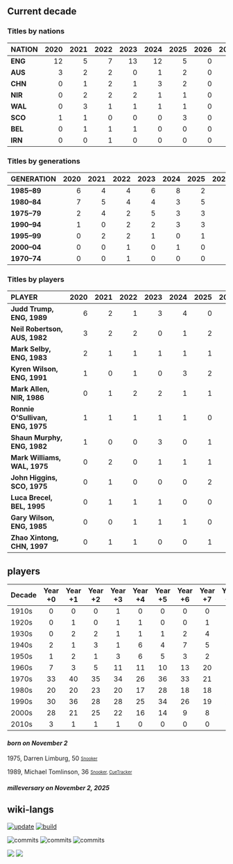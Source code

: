 ## Current decade
### Titles by nations

| NATION | 2020 | 2021 | 2022 | 2023 | 2024 | 2025 | 2026 | 2027 | 2028 | 2029 | 2020s |
| :--- | ---: | ---: | ---: | ---: | ---: | ---: | ---: | ---: | ---: | ---: | ---: | 
| **ENG** | 12 | 5 | 7 | 13 | 12 | 5 | 0 | 0 | 0 | 0 | 54 |
| **AUS** | 3 | 2 | 2 | 0 | 1 | 2 | 0 | 0 | 0 | 0 | 10 |
| **CHN** | 0 | 1 | 2 | 1 | 3 | 2 | 0 | 0 | 0 | 0 | 9 |
| **NIR** | 0 | 2 | 2 | 2 | 1 | 1 | 0 | 0 | 0 | 0 | 8 |
| **WAL** | 0 | 3 | 1 | 1 | 1 | 1 | 0 | 0 | 0 | 0 | 7 |
| **SCO** | 1 | 1 | 0 | 0 | 0 | 3 | 0 | 0 | 0 | 0 | 5 |
| **BEL** | 0 | 1 | 1 | 1 | 0 | 0 | 0 | 0 | 0 | 0 | 3 |
| **IRN** | 0 | 0 | 1 | 0 | 0 | 0 | 0 | 0 | 0 | 0 | 1 |

### Titles by generations

| GENERATION | 2020 | 2021 | 2022 | 2023 | 2024 | 2025 | 2026 | 2027 | 2028 | 2029 | 2020s |
| :--- | ---: | ---: | ---: | ---: | ---: | ---: | ---: | ---: | ---: | ---: | ---: | 
| **1985–89** | 6 | 4 | 4 | 6 | 8 | 2 | 0 | 0 | 0 | 0 | 30 |
| **1980–84** | 7 | 5 | 4 | 4 | 3 | 5 | 0 | 0 | 0 | 0 | 28 |
| **1975–79** | 2 | 4 | 2 | 5 | 3 | 3 | 0 | 0 | 0 | 0 | 19 |
| **1990–94** | 1 | 0 | 2 | 2 | 3 | 3 | 0 | 0 | 0 | 0 | 11 |
| **1995–99** | 0 | 2 | 2 | 1 | 0 | 1 | 0 | 0 | 0 | 0 | 6 |
| **2000–04** | 0 | 0 | 1 | 0 | 1 | 0 | 0 | 0 | 0 | 0 | 2 |
| **1970–74** | 0 | 0 | 1 | 0 | 0 | 0 | 0 | 0 | 0 | 0 | 1 |

### Titles by players

| PLAYER | 2020 | 2021 | 2022 | 2023 | 2024 | 2025 | 2026 | 2027 | 2028 | 2029 | 2020s |
| :--- | ---: | ---: | ---: | ---: | ---: | ---: | ---: | ---: | ---: | ---: | ---: | 
| **Judd&nbsp;Trump,<br>ENG,&nbsp;1989** | 6 | 2 | 1 | 3 | 4 | 0 | 0 | 0 | 0 | 0 | 16 |
| **Neil&nbsp;Robertson,<br>AUS,&nbsp;1982** | 3 | 2 | 2 | 0 | 1 | 2 | 0 | 0 | 0 | 0 | 10 |
| **Mark&nbsp;Selby,<br>ENG,&nbsp;1983** | 2 | 1 | 1 | 1 | 1 | 1 | 0 | 0 | 0 | 0 | 7 |
| **Kyren Wilson,<br>ENG, 1991** | 1 | 0 | 1 | 0 | 3 | 2 | 0 | 0 | 0 | 0 | 7 |
| **Mark Allen,<br>NIR, 1986** | 0 | 1 | 2 | 2 | 1 | 1 | 0 | 0 | 0 | 0 | 7 |
| **Ronnie O'Sullivan,<br>ENG, 1975** | 1 | 1 | 1 | 1 | 1 | 0 | 0 | 0 | 0 | 0 | 5 |
| **Shaun Murphy,<br>ENG, 1982** | 1 | 0 | 0 | 3 | 0 | 1 | 0 | 0 | 0 | 0 | 5 |
| **Mark Williams,<br>WAL, 1975** | 0 | 2 | 0 | 1 | 1 | 1 | 0 | 0 | 0 | 0 | 5 |
| **John Higgins,<br>SCO, 1975** | 0 | 1 | 0 | 0 | 0 | 2 | 0 | 0 | 0 | 0 | 3 |
| **Luca Brecel,<br>BEL, 1995** | 0 | 1 | 1 | 1 | 0 | 0 | 0 | 0 | 0 | 0 | 3 |
| **Gary Wilson,<br>ENG, 1985** | 0 | 0 | 1 | 1 | 1 | 0 | 0 | 0 | 0 | 0 | 3 |
| **Zhao Xintong,<br>CHN, 1997** | 0 | 1 | 1 | 0 | 0 | 1 | 0 | 0 | 0 | 0 | 3 |

## players
| Decade | Year +0 | Year +1 | Year +2 | Year +3 | Year +4 | Year +5 | Year +6 | Year +7 | Year +8 | Year +9 | Decade Total |
|:-------|:-------:|:-------:|:-------:|:-------:|:-------:|:-------:|:-------:|:-------:|:-------:|:-------:|:-------------:|
| 1910s | 0 | 0 | 0 | 1 | 0 | 0 | 0 | 0 | 0 | 0 | 1 |
| 1920s | 0 | 1 | 0 | 1 | 1 | 0 | 0 | 1 | 1 | 2 | 7 |
| 1930s | 0 | 2 | 2 | 1 | 1 | 1 | 2 | 4 | 2 | 0 | 15 |
| 1940s | 2 | 1 | 3 | 1 | 6 | 4 | 7 | 5 | 6 | 3 | 38 |
| 1950s | 1 | 2 | 1 | 3 | 6 | 5 | 3 | 2 | 8 | 4 | 35 |
| 1960s | 7 | 3 | 5 | 11 | 11 | 10 | 13 | 20 | 19 | 35 | 134 |
| 1970s | 33 | 40 | 35 | 34 | 26 | 36 | 33 | 21 | 25 | 18 | 301 |
| 1980s | 20 | 20 | 23 | 20 | 17 | 28 | 18 | 18 | 18 | 24 | 206 |
| 1990s | 30 | 36 | 28 | 28 | 25 | 34 | 26 | 19 | 23 | 23 | 272 |
| 2000s | 28 | 21 | 25 | 22 | 16 | 14 | 9 | 8 | 7 | 4 | 154 |
| 2010s | 3 | 1 | 1 | 1 | 0 | 0 | 0 | 0 | 0 | 0 | 6 |


#### ***born on November  2***
1975, Darren Limburg, 50 <sub><sup>[Snooker](http://www.snooker.org/res/index.asp?player=3300)</sup></sub>

1989, Michael Tomlinson, 36 <sub><sup>[Snooker](http://www.snooker.org/res/index.asp?player=1213), [CueTracker](http://cuetracker.net/Players/michael-tomlinson/)</sup></sub>


#### ***milleversary on November  2, 2025***



## wiki-langs
[![update](https://github.com/dreamerminsk/wiki-langs/actions/workflows/update-tables.yml/badge.svg)](https://github.com/dreamerminsk/wiki-langs/actions/workflows/update-tables.yml)
[![build](https://github.com/dreamerminsk/wiki-langs/actions/workflows/build.yml/badge.svg)](https://github.com/dreamerminsk/wiki-langs/actions/workflows/build.yml)

![commits](https://img.shields.io/github/commit-activity/y/dreamerminsk/wiki-langs)
![commits](https://img.shields.io/github/commit-activity/m/dreamerminsk/wiki-langs)
![commits](https://img.shields.io/github/commit-activity/w/dreamerminsk/wiki-langs)

![](https://img.shields.io/github/languages/code-size/dreamerminsk/wiki-langs)
![](https://img.shields.io/github/repo-size/dreamerminsk/wiki-langs)

